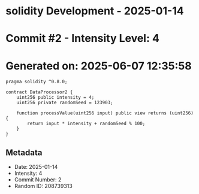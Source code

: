 ﻿# solidity Development - 2025-01-14
# Commit #2 - Intensity Level: 4
# Generated on: 2025-06-07 12:35:58
```solidity
pragma solidity ^0.8.0;

contract DataProcessor2 {
    uint256 public intensity = 4;
    uint256 private randomSeed = 123903;

    function processValue(uint256 input) public view returns (uint256) {
        return input * intensity + randomSeed % 100;
    }
}
```
## Metadata
- Date: 2025-01-14
- Intensity: 4
- Commit Number: 2
- Random ID: 208739313
